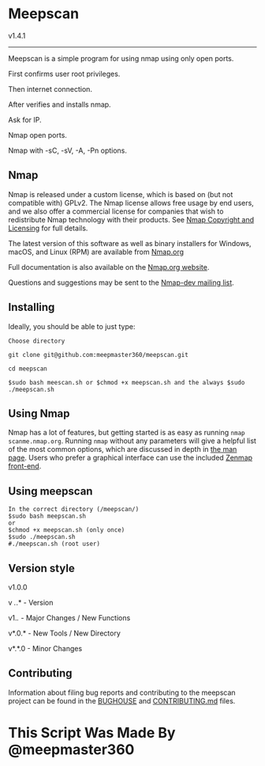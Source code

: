 
# Meepscan
v1.4.1

----------
Meepscan is a simple program for using nmap using only open ports.

First confirms user root privileges.

Then internet connection.

After verifies and installs nmap.

Ask for IP.

Nmap open ports.

Nmap with -sC, -sV, -A, -Pn options.


Nmap
----------
Nmap is released under a custom license, which is based on (but not compatible
with) GPLv2. The Nmap license allows free usage by end users, and we also offer
a commercial license for companies that wish to redistribute Nmap technology
with their products. See [Nmap Copyright and Licensing](https://nmap.org/book/man-legal.html)
for full details.

The latest version of this software as well as binary installers for Windows,
macOS, and Linux (RPM) are available from
[Nmap.org](https://nmap.org/download.html)

Full documentation is also available
on the [Nmap.org website](https://nmap.org/docs.html).

Questions and suggestions may be sent to the
[Nmap-dev mailing list](https://nmap.org/mailman/listinfo/dev).


Installing
----------
Ideally, you should be able to just type:

    Choose directory
    
    git clone git@github.com:meepmaster360/meepscan.git
    
    cd meepscan
    
    $sudo bash meescan.sh or $chmod +x meepscan.sh and the always $sudo ./meepscan.sh


Using Nmap
----------
Nmap has a lot of features, but getting started is as easy as running `nmap
scanme.nmap.org`. Running `nmap` without any parameters will give a helpful
list of the most common options, which are discussed in depth in [the man
page](https://nmap.org/book/man.html). Users who prefer a graphical interface
can use the included [Zenmap front-end](https://nmap.org/zenmap/).


Using meepscan
----------

    In the correct directory (/meepscan/)
    $sudo bash meepscan.sh
    or
    $chmod +x meepscan.sh (only once)
    $sudo ./meepscan.sh
    #./meepscan.sh (root user)


Version style
----------
v1.0.0

v *.*.* - Version

v1.*.* - Major Changes / New Functions

v*.0.* - New Tools / New Directory

v*.*.0 - Minor Changes


Contributing
------------
Information about filing bug reports and contributing to the meepscan project can
be found in the [BUGHOUSE](BUGHOUSE) and [CONTRIBUTING.md](CONTRIBUTING.md)
files.


# This Script Was Made By @meepmaster360

